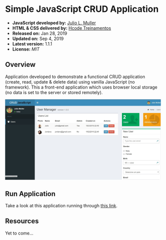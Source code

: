
# Simple JavaScript CRUD Application

- **JavaScript developed by:** [Julio L. Muller](https://github.com/juliolmuller)
- **HTML & CSS delivered by:** [Hcode Treinamentos](https://www.hcode.com.br)
- **Released on:** Jan 28, 2019
- **Updated on:** Sep 4, 2019
- **Latest version:** 1.1.1
- **License:** *MIT*

## Overview

Application developed to demonstrate a functional CRUD application (create, read, update & delete data) using vanilla JavaScript (no framework). This a front-end application which uses browser local storage (no data is set to the server or stored remotely).

![Application Overview](./app-overview.jpg)

## Run Application

Take a look at this application running through [this link](https://juliolmuller.github.io/crud-javascript).

## Resources

Yet to come...
